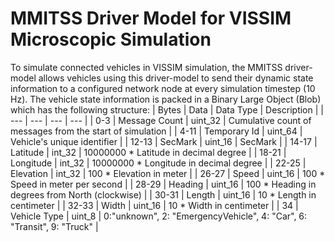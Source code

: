 # MMITSS Driver Model for VISSIM Microscopic Simulation

To simulate connected vehicles in VISSIM simulation, the MMITSS driver-model allows vehicles using this driver-model to send their dynamic state information to a configured network node at every simulation timestep (10 Hz). The vehicle state information is packed in a Binary Large Object (Blob) which has the following structure:
| Bytes | Data | Data Type | Description |
| --- | --- | --- | --- |
| 0-3 | Message Count | uint_32 | Cumulative count of messages from the start of simulation |
| 4-11 | Temporary Id | uint_64 | Vehicle's unique identifier |
| 12-13 | SecMark | uint_16 | SecMark |
| 14-17 | Latitude | int_32 | 10000000 * Latitude in decimal degree |
| 18-21 | Longitude | int_32 | 10000000 * Longitude in decimal degree |
| 22-25 | Elevation | int_32 | 100 * Elevation in meter |
| 26-27 | Speed | uint_16 | 100 * Speed in meter per second |
| 28-29 | Heading | uint_16 | 100 * Heading in degrees from North (clockwise) |
| 30-31 | Length | uint_16 | 10 * Length in centimeter |
| 32-33 | Width | uint_16 | 10 * Width in centimeter |
| 34 | Vehicle Type | uint_8 | 0:"unknown", 2: "EmergencyVehicle", 4: "Car", 6: "Transit", 9: "Truck" |

